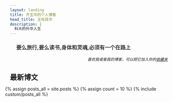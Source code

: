 ```yaml
---
layout: landing
title: 齐玉华的个人博客
head_title: 玉怜其华
description: |
  科大的升华人生
---
```


<div class="row" style="margin-bottom:20px;">
  <div style="width:100%">
    <h3 style="margin-bottom:5px; margin-left:20px; color:#333333;">要么旅行,要么读书,身体和灵魂,必须有一个在路上</h3>
    <h6 align="right" style="font-size:12px; margin-right:8px">喜欢我或者我的博客，可以把它加入你的<a href="javascript:void(0)" onclick="window.external.AddFavorite(location.href, document.title)">收藏夹</a></h6>
  </div>
  <div class="divbox" style="width:96%;margin-right:0px;padding-right:10px;">
    <h1 id="start-now" style="margin-left: 0px; margin-right: 0px; font-size: 22px;">最新博文</h1>
    <div style="margin-left:-15px">
    {% assign posts_all = site.posts %}
    {% assign count = 10 %}
    {% include custom/posts_all %}
  </div>
  </div>
  
</div>

